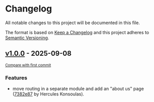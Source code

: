 # Changelog

All notable changes to this project will be documented in this file.

The format is based on [Keep a Changelog](http://keepachangelog.com/en/1.0.0/)
and this project adheres to [Semantic Versioning](http://semver.org/spec/v2.0.0.html).

<!-- insertion marker -->
## [v1.0.0](https://github.com/dyka3773/spaceapps-2025/releases/tag/v1.0.0) - 2025-09-08

<small>[Compare with first commit](https://github.com/dyka3773/spaceapps-2025/compare/ea4ec57c3a9187bedc1dc2f607081e58b5768f1a...v1.0.0)</small>

### Features

- move routing in a separate module and add an "about us" page ([7382e87](https://github.com/dyka3773/spaceapps-2025/commit/7382e87d29a78fb3fcff55a23e3559a613abbbbb) by Hercules Konsoulas).
